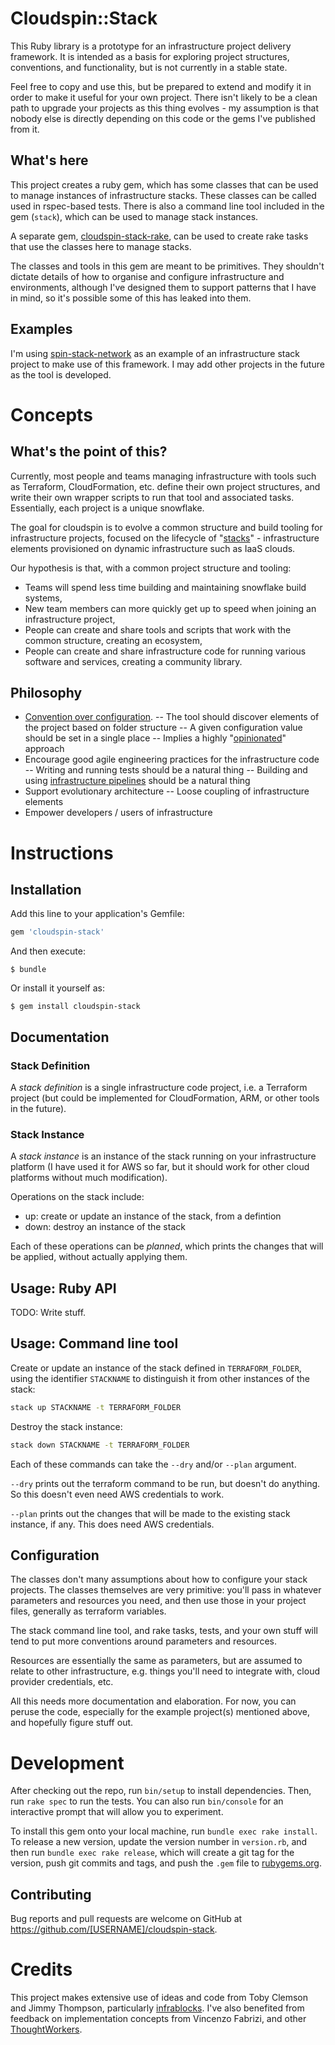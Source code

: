 # Cloudspin::Stack

This Ruby library is a prototype for an infrastructure project delivery framework. It is intended as a basis for exploring project structures, conventions, and functionality, but is not currently in a stable state.

Feel free to copy and use this, but be prepared to extend and modify it in order to make it useful for your own project. There isn't likely to be a clean path to upgrade your projects as this thing evolves - my assumption is that nobody else is directly depending on this code or the gems I've published from it.


## What's here

This project creates a ruby gem, which has some classes that can be used to manage instances of infrastructure stacks. These classes can be called used in rspec-based tests. There is also a command line tool included in the gem (`stack`), which can be used to manage stack instances.

A separate gem, [cloudspin-stack-rake](https://github.com/cloudspinners/cloudspin-stack-rake), can be used to create rake tasks that use the classes here to manage stacks.

The classes and tools in this gem are meant to be primitives. They shouldn't dictate details of how to organise and configure infrastructure and environments, although I've designed them to support patterns that I have in mind, so it's possible some of this has leaked into them.


## Examples

I'm using [spin-stack-network](https://github.com/cloudspinners/spin-stack-network) as an example of an infrastructure stack project to make use of this framework. I may add other projects in the future as the tool is developed.


# Concepts

## What's the point of this?

Currently, most people and teams managing infrastructure with tools such as Terraform, CloudFormation, etc. define their own project structures, and write their own wrapper scripts to run that tool and associated tasks. Essentially, each project is a unique snowflake.

The goal for cloudspin is to evolve a common structure and build tooling for infrastructure projects, focused on the lifecycle of "[stacks](http://infrastructure-as-code.com/patterns/2018/03/28/defining-stacks.html)" - infrastructure elements provisioned on dynamic infrastructure such as IaaS clouds.

Our hypothesis is that, with a common project structure and tooling:

- Teams will spend less time building and maintaining snowflake build systems,
- New team members can more quickly get up to speed when joining an infrastructure project,
- People can create and share tools and scripts that work with the common structure, creating an ecosystem,
- People can create and share infrastructure code for running various software and services, creating a community library.


## Philosophy

- [Convention over configuration](https://en.wikipedia.org/wiki/Convention_over_configuration).
-- The tool should discover elements of the project based on folder structure
-- A given configuration value should be set in a single place
-- Implies a highly "[opinionated](https://medium.com/@stueccles/the-rise-of-opinionated-software-ca1ba0140d5b)" approach
- Encourage good agile engineering practices for the infrastructure code
-- Writing and running tests should be a natural thing
-- Building and using [infrastructure pipelines](http://infrastructure-as-code.com/book/2017/08/02/environment-pipeline.html) should be a natural thing
- Support evolutionary architecture
-- Loose coupling of infrastructure elements
- Empower developers / users of infrastructure


# Instructions

## Installation

Add this line to your application's Gemfile:

```ruby
gem 'cloudspin-stack'
```

And then execute:

    $ bundle

Or install it yourself as:

    $ gem install cloudspin-stack


## Documentation


### Stack Definition

A *stack definition* is a single infrastructure code project, i.e. a Terraform project (but could be implemented for CloudFormation, ARM, or other tools in the future).

### Stack Instance

A *stack instance* is an instance of the stack running on your infrastructure platform (I have used it for AWS so far, but it should work for other cloud platforms without much modification).

Operations on the stack include:

- up: create or update an instance of the stack, from a defintion
- down: destroy an instance of the stack

Each of these operations can be *planned*, which prints the changes that will be applied, without actually applying them.


## Usage: Ruby API

TODO: Write stuff.


## Usage: Command line tool

Create or update an instance of the stack defined in `TERRAFORM_FOLDER`, using the identifier `STACKNAME` to distinguish it from other instances of the stack:

```bash
stack up STACKNAME -t TERRAFORM_FOLDER
```

Destroy the stack instance:

```bash
stack down STACKNAME -t TERRAFORM_FOLDER
```

Each of these commands can take the `--dry` and/or `--plan` argument. 

`--dry` prints out the terraform command to be run, but doesn't do anything. So this doesn't even need AWS credentials to work.

`--plan` prints out the changes that will be made to the existing stack instance, if any. This does need AWS credentials.


## Configuration

The classes don't many assumptions about how to configure your stack projects. The classes themselves are very primitive: you'll pass in whatever parameters and resources you need, and then use those in your project files, generally as terraform variables.

The stack command line tool, and rake tasks, tests, and your own stuff will tend to put more conventions around parameters and resources.

Resources are essentially the same as parameters, but are assumed to relate to other infrastructure, e.g. things you'll need to integrate with, cloud provider credentials, etc.

All this needs more documentation and elaboration. For now, you can peruse the code, especially for the example project(s) mentioned above, and hopefully figure stuff out.


# Development

After checking out the repo, run `bin/setup` to install dependencies. Then, run `rake spec` to run the tests. You can also run `bin/console` for an interactive prompt that will allow you to experiment.

To install this gem onto your local machine, run `bundle exec rake install`. To release a new version, update the version number in `version.rb`, and then run `bundle exec rake release`, which will create a git tag for the version, push git commits and tags, and push the `.gem` file to [rubygems.org](https://rubygems.org).

## Contributing

Bug reports and pull requests are welcome on GitHub at https://github.com/[USERNAME]/cloudspin-stack.


# Credits

This project makes extensive use of ideas and code from Toby Clemson and Jimmy Thompson, particularly [infrablocks](https://github.com/infrablocks). I've also benefited from feedback on implementation concepts from Vincenzo Fabrizi, and other [ThoughtWorkers](https://thoughtworks.com).

